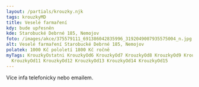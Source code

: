 ```yaml
---
layout: /partials/krouzky.njk
tags: krouzkyMD
title: Veselé farmaření
kdy: bude upřesněn
kde: Starobucké Debrné 185, Nemojov
foto: /images/akce/375579111_691386042835996_3192049007935575004_n.jpg
alt: Veselé farmaření Starobucké Debrné 185, Nemojov
polatek: 1000 Kč pololetí 1800 Kč ročně
myTags: KrouzkyOstatni KrouzkyOd6 KrouzkyOd7 KrouzkyOd8 KrouzkyOd9 KrouzkyOd10
  KrouzkyOd11 KrouzkyOd12 KrouzkyOd13 KrouzkyOd14 KrouzkyOd15
---
```

V﻿íce infa telefonicky nebo emailem.